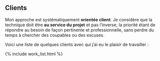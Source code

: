 ## Clients

Mon approche est systématiquement **orientée client**. Je considère que la
technique doit être **au service du projet** et pas l’inverse, la priorité étant
de répondre au besoin de façon pertinente et professionnelle, sans perdre du
temps à chercher des coupables ou des excuses.

Voici une liste de quelques clients avec qui j’ai eu le plaisir de travailler&nbsp;:

{% include work_list.html %}
